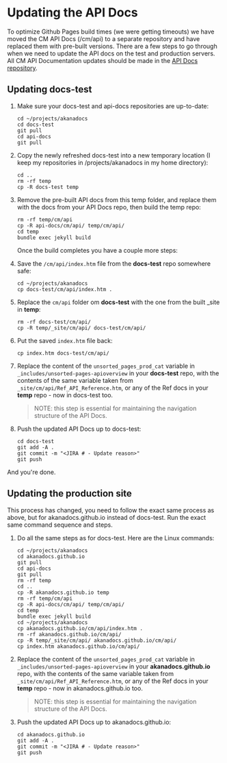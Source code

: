 # Updating the API Docs	
To optimize Github Pages build times (we were getting timeouts) we have moved the CM API Docs (/cm/api) to a separate repository and have replaced them with pre-built versions.  There are a few steps to go through when we need to update the API docs on the test and production servers.  All CM API Documentation updates should be made in the [API Docs repository](https://github.com/akanadocs/api-docs).

## Updating docs-test
1. Make sure your docs-test and api-docs repositories are up-to-date:

	```
	cd ~/projects/akanadocs
	cd docs-test
	git pull
	cd api-docs
	git pull
	```
	
1. Copy the newly refreshed docs-test into a new temporary location (I keep my repositories in /projects/akanadocs in my home directory):

	```
	cd ..
	rm -rf temp
	cp -R docs-test temp
	```

1. Remove the pre-built API docs from this temp folder, and replace them with the docs from your API Docs repo, then build the temp repo:

	```
	rm -rf temp/cm/api
	cp -R api-docs/cm/api/ temp/cm/api/
	cd temp
	bundle exec jekyll build
	```

	Once the build completes you have a couple more steps:

1.	Save the ```/cm/api/index.htm``` file from the **docs-test** repo somewhere safe:

	```
	cd ~/projects/akanadocs
	cp docs-test/cm/api/index.htm .
	```

1.	Replace the ```cm/api``` folder om **docs-test** with the one from the built _site in **temp**:

	```
	rm -rf docs-test/cm/api/
	cp -R temp/_site/cm/api/ docs-test/cm/api/
	```
	
1.	Put the saved ```index.htm``` file back:

	```
	cp index.htm docs-test/cm/api/
	```

1. Replace the content of the ```unsorted_pages_prod_cat``` variable in ```_includes/unsorted-pages-apioverview``` in your **docs-test** repo, with the contents of the same variable taken from ```_site/cm/api/Ref_API_Reference.htm```, or any of the Ref docs in your **temp** repo - now in docs-test too.

	> NOTE: this step is essential for maintaining the navigation structure of the API Docs.

1.	Push the updated API Docs up to docs-test:

	```
	cd docs-test
	git add -A .
	git commit -m "<JIRA # - Update reason>"
	git push
	```
	
And you're done.

## Updating the production site
This process has changed, you need to follow the exact same process as above, but for akanadocs.github.io instead of docs-test.  Run the exact same command sequence and steps.

1.	Do all the same steps as for docs-test.  Here are the Linux commands:

	```
	cd ~/projects/akanadocs
	cd akanadocs.github.io
	git pull
	cd api-docs
	git pull
	rm -rf temp
	cd ..
	cp -R akanadocs.github.io temp
	rm -rf temp/cm/api
	cp -R api-docs/cm/api/ temp/cm/api/
	cd temp
	bundle exec jekyll build
	cd ~/projects/akanadocs
	cp akanadocs.github.io/cm/api/index.htm .
	rm -rf akanadocs.github.io/cm/api/
	cp -R temp/_site/cm/api/ akanadocs.github.io/cm/api/
	cp index.htm akanadocs.github.io/cm/api/
	```

1. Replace the content of the ```unsorted_pages_prod_cat``` variable in ```_includes/unsorted-pages-apioverview``` in your **akanadocs.github.io** repo, with the contents of the same variable taken from ```_site/cm/api/Ref_API_Reference.htm```, or any of the Ref docs in your **temp** repo - now in akanadocs.github.io too.

	> NOTE: this step is essential for maintaining the navigation structure of the API Docs.

1.	Push the updated API Docs up to akanadocs.github.io:

	```
	cd akanadocs.github.io
	git add -A .
	git commit -m "<JIRA # - Update reason>"
	git push
	```